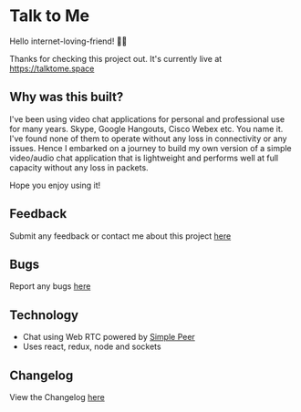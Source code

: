 # Talk to Me

Hello internet-loving-friend! 🙌🏽

Thanks for checking this project out. It's currently live at 
https://talktome.space

## Why was this built?

I've been using video chat applications for personal and professional use for many years. Skype, Google Hangouts, Cisco Webex etc. You name it. I've found none of them to operate  without any loss in connectivity or any issues. Hence I embarked on a journey to build my own version of a simple video/audio chat application that is lightweight and performs well at full capacity without any loss in packets. 

Hope you enjoy using it!

## Feedback

Submit any feedback or contact me about this project [here](https://goo.gl/forms/NRyqULBDE4sT5EN33)

## Bugs

Report any bugs [here](https://github.com/prashanthr/talk-to-me/issues)

## Technology

- Chat using Web RTC powered by [Simple Peer](https://github.com/feross/simple-peer)
- Uses react, redux, node and sockets

## Changelog

View the Changelog [here](./CHANGELOG.md)
